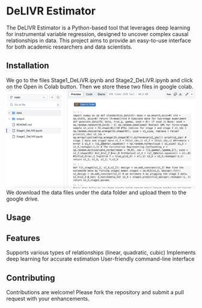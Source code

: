 # DeLIVR Estimator

The DeLIVR Estimator is a Python-based tool that leverages deep learning for instrumental variable regression, designed to uncover complex causal relationships in data. This project aims to provide an easy-to-use interface for both academic researchers and data scientists.
## Installation
We go to the files Stage1_DeLiVR.ipynb and Stage2_DeLiVR.ipynb and click on the Open in Colab button. Then we store these two files in google colab.
![alt text](image/usage.png?raw=true "Title")
We download the data files under the data folder and upload them to the google drive.
## Usage

## Features
Supports various types of relationships (linear, quadratic, cubic)
Implements deep learning for accurate estimation
User-friendly command-line interface

## Contributing
Contributions are welcome! Please fork the repository and submit a pull request with your enhancements.
